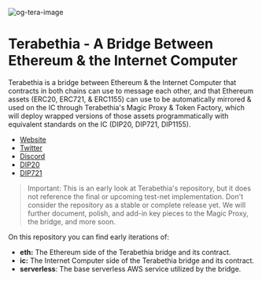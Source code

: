 ![og-tera-image](https://user-images.githubusercontent.com/73345016/144492052-88f41a6c-9578-4d02-861c-f9e655467330.png)
# Terabethia - A Bridge Between Ethereum & the Internet Computer

Terabethia is a bridge between Ethereum & the Internet Computer  that contracts in both chains can use to message each other, and that Ethereum assets (ERC20, ERC721, & ERC1155) can use to be automatically mirrored & used on the IC through Terabethia's Magic Proxy & Token Factory, which will deploy wrapped versions of those assets programmatically with equivalent standards on the IC (DIP20, DIP721, DIP1155).

- [Website](https://terabethia.ooo/)
- [Twitter](https://twitter.com/terabethia_)
- [Discord](https://discord.gg/yVEcEzmrgm)
- [DIP20](https://github.com/Psychedelic/DIP20)
- [DIP721](https://github.com/Psychedelic/DIP721)

> Important: This is an early look at Terabethia's repository, but it does not reference the final or upcoming test-net implementation. Don't consider the repository as a stable or complete release yet. We will further document, polish, and add-in key pieces to the Magic Proxy, the bridge, and more soon.

On this repository you can find early iterations of:

- **eth:** The Ethereum side of the Terabethia bridge and its contract.
- **ic:** The Internet Computer side of the Terabethia bridge and its contract.
- **serverless**: The base serverless AWS service utilized by the bridge.
